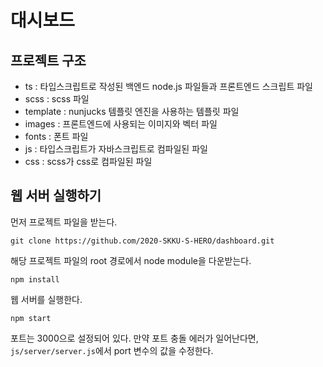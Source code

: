 # 대시보드

## 프로젝트 구조

- ts : 타입스크립트로 작성된 백엔드 node.js 파일들과 프론트엔드 스크립트 파일
- scss : scss 파일
- template : nunjucks 템플릿 엔진을 사용하는 템플릿 파일
- images : 프론트엔드에 사용되는 이미지와 벡터 파일
- fonts : 폰트 파일
- js : 타입스크립트가 자바스크립트로 컴파일된 파일
- css : scss가 css로 컴파일된 파일

## 웹 서버 실행하기

먼저 프로젝트 파일을 받는다.

```shell script
git clone https://github.com/2020-SKKU-S-HERO/dashboard.git
```

해당 프로젝트 파일의 root 경로에서 node module을 다운받는다.

```shell script
npm install
```

웹 서버를 실행한다.

```shell script
npm start
```

포트는 3000으로 설정되어 있다. 만약 포트 충돌 에러가 일어난다면, 
`js/server/server.js`에서 port 변수의 값을 수정한다.